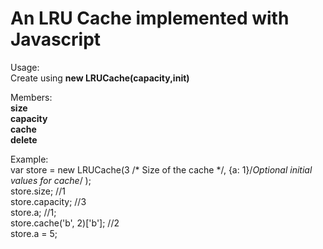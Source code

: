 # An LRU Cache implemented with Javascript

Usage:  
Create using **new LRUCache(capacity,init)**  

Members:  
**size**  
**capacity**  
**cache**  
**delete**  

Example:  
var store = new LRUCache(3 /* Size of the cache */, {a: 1}/*Optional initial values for cache*/ );  
store.size; //1  
store.capacity; //3  
store.a; //1;  
store.cache('b', 2)['b']; //2  
store.a = 5;  